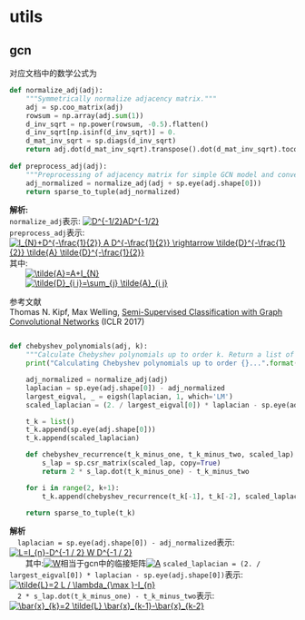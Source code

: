# utils
## gcn
对应文档中的数学公式为
```python
def normalize_adj(adj):
    """Symmetrically normalize adjacency matrix."""
    adj = sp.coo_matrix(adj)
    rowsum = np.array(adj.sum(1))
    d_inv_sqrt = np.power(rowsum, -0.5).flatten()
    d_inv_sqrt[np.isinf(d_inv_sqrt)] = 0.
    d_mat_inv_sqrt = sp.diags(d_inv_sqrt)
    return adj.dot(d_mat_inv_sqrt).transpose().dot(d_mat_inv_sqrt).tocoo()
    
def preprocess_adj(adj):
    """Preprocessing of adjacency matrix for simple GCN model and conversion to tuple representation."""
    adj_normalized = normalize_adj(adj + sp.eye(adj.shape[0]))
    return sparse_to_tuple(adj_normalized)
```

**解析:**  
`normalize_adj`表示: <a href="https://www.codecogs.com/eqnedit.php?latex=D^{-1/2}AD^{-1/2}" target="_blank"><img src="https://latex.codecogs.com/gif.latex?D^{-1/2}AD^{-1/2}" title="D^{-1/2}AD^{-1/2}" /></a>  
`preprocess_adj`表示: <a href="https://www.codecogs.com/eqnedit.php?latex=I_{N}&plus;D^{-\frac{1}{2}}&space;A&space;D^{-\frac{1}{2}}&space;\rightarrow&space;\tilde{D}^{-\frac{1}{2}}&space;\tilde{A}&space;\tilde{D}^{-\frac{1}{2}}" target="_blank"><img src="https://latex.codecogs.com/gif.latex?I_{N}&plus;D^{-\frac{1}{2}}&space;A&space;D^{-\frac{1}{2}}&space;\rightarrow&space;\tilde{D}^{-\frac{1}{2}}&space;\tilde{A}&space;\tilde{D}^{-\frac{1}{2}}" title="I_{N}+D^{-\frac{1}{2}} A D^{-\frac{1}{2}} \rightarrow \tilde{D}^{-\frac{1}{2}} \tilde{A} \tilde{D}^{-\frac{1}{2}}" /></a>  
其中:  
 &emsp;&emsp;<a href="https://www.codecogs.com/eqnedit.php?latex=\tilde{A}=A&plus;I_{N}" target="_blank"><img src="https://latex.codecogs.com/gif.latex?\tilde{A}=A&plus;I_{N}" title="\tilde{A}=A+I_{N}" /></a>  
 &emsp;&emsp;<a href="https://www.codecogs.com/eqnedit.php?latex=\tilde{D}_{i&space;i}=\sum_{j}&space;\tilde{A}_{i&space;j}" target="_blank"><img src="https://latex.codecogs.com/gif.latex?\tilde{D}_{i&space;i}=\sum_{j}&space;\tilde{A}_{i&space;j}" title="\tilde{D}_{i i}=\sum_{j} \tilde{A}_{i j}" /></a>
 

参考文献  
Thomas N. Kipf, Max Welling, [Semi-Supervised Classification with Graph Convolutional Networks](http://arxiv.org/abs/1609.02907) (ICLR 2017)

```python

def chebyshev_polynomials(adj, k):
    """Calculate Chebyshev polynomials up to order k. Return a list of sparse matrices (tuple representation)."""
    print("Calculating Chebyshev polynomials up to order {}...".format(k))

    adj_normalized = normalize_adj(adj)
    laplacian = sp.eye(adj.shape[0]) - adj_normalized
    largest_eigval, _ = eigsh(laplacian, 1, which='LM')
    scaled_laplacian = (2. / largest_eigval[0]) * laplacian - sp.eye(adj.shape[0])

    t_k = list()
    t_k.append(sp.eye(adj.shape[0]))
    t_k.append(scaled_laplacian)

    def chebyshev_recurrence(t_k_minus_one, t_k_minus_two, scaled_lap):
        s_lap = sp.csr_matrix(scaled_lap, copy=True)
        return 2 * s_lap.dot(t_k_minus_one) - t_k_minus_two

    for i in range(2, k+1):
        t_k.append(chebyshev_recurrence(t_k[-1], t_k[-2], scaled_laplacian))

    return sparse_to_tuple(t_k)
```
**解析**  
&emsp;`laplacian = sp.eye(adj.shape[0]) - adj_normalized`表示:  <a href="https://www.codecogs.com/eqnedit.php?latex=L=I_{n}-D^{-1&space;/&space;2}&space;W&space;D^{-1&space;/&space;2}" target="_blank"><img src="https://latex.codecogs.com/gif.latex?L=I_{n}-D^{-1&space;/&space;2}&space;W&space;D^{-1&space;/&space;2}" title="L=I_{n}-D^{-1 / 2} W D^{-1 / 2}" /></a>  
&emsp;&emsp;其中:<a href="https://www.codecogs.com/eqnedit.php?latex=W" target="_blank"><img src="https://latex.codecogs.com/gif.latex?W" title="W" /></a>相当于gcn中的临接矩阵<a href="https://www.codecogs.com/eqnedit.php?latex=A" target="_blank"><img src="https://latex.codecogs.com/gif.latex?A" title="A" /></a>
`scaled_laplacian = (2. / largest_eigval[0]) * laplacian - sp.eye(adj.shape[0])`表示: <a href="https://www.codecogs.com/eqnedit.php?latex=\tilde{L}=2&space;L&space;/&space;\lambda_{\max&space;}-I_{n}" target="_blank"><img src="https://latex.codecogs.com/gif.latex?\tilde{L}=2&space;L&space;/&space;\lambda_{\max&space;}-I_{n}" title="\tilde{L}=2 L / \lambda_{\max }-I_{n}" /></a>  
&emsp;`2 * s_lap.dot(t_k_minus_one) - t_k_minus_two`表示: <a href="https://www.codecogs.com/eqnedit.php?latex=\bar{x}_{k}=2&space;\tilde{L}&space;\bar{x}_{k-1}-\bar{x}_{k-2}" target="_blank"><img src="https://latex.codecogs.com/gif.latex?\bar{x}_{k}=2&space;\tilde{L}&space;\bar{x}_{k-1}-\bar{x}_{k-2}" title="\bar{x}_{k}=2 \tilde{L} \bar{x}_{k-1}-\bar{x}_{k-2}" /></a>

